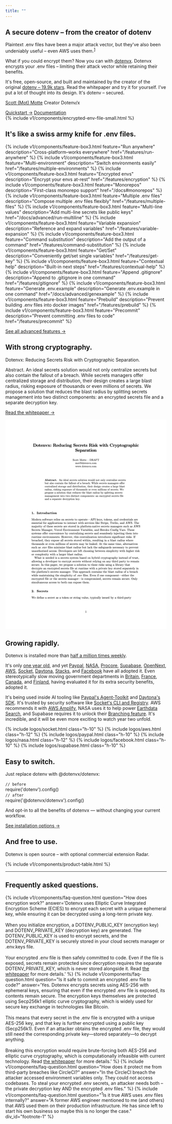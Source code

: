 ```yaml
---
title: ""
---
```


<section class="w-full max-w-2xl mx-auto px-6 mt-12 md:mt-20 flex flex-col gap-4">
  <h1 class="font-extrabold text-2xl text-zinc-950 dark:text-zinc-50 text-center">A secure dotenv – from the creator of dotenv</h1>
  <p class="text-justify">Plaintext .env files have been a major attack vector, but they've also been undeniably useful – even AWS uses them.<sup><a href="#footnote-1">1</a></sup></p>
  <p class="text-justify"><span class="font-bold">What if you could encrypt them?</span> Now you can with <a href="https://github.com/dotenvx/dotenvx">dotenvx</a>. Dotenvx encrypts your .env files – limiting their attack vector while retaining their benefits.</p>
  <p class="text-justify">It's free, open-source, and built and maintained by the creator of the original <a class="whitespace-nowrap" href="https://github.com/motdotla/dotenv">dotenv – 19.9k stars</a>. Read the whitepaper and try it for yourself. I've put a lot of thought into its design. It's dotenv – secured.</p>
  <p class="text-center sm:text-right flex flex-col -space-y-1">
    <a class="font-bold" href="mailto:scott@dotenvx.com">Scott (Mot) Motte</a>
    <span class="italic">Creator Dotenv/x</span>
  </p>

  <div class="flex flex-row gap-4 justify-center my-6">
    <a class="btn-submit" href="/docs/quickstart">Quickstart &rarr;</a>
    <a class="btn" href="/docs">Documentation</a>
  </div>

  <div class="">
    {% include v1/components/encrypted-env-file-small.html %}
  </div>
</section>

<section class="w-full max-w-2xl mx-auto px-6 mt-12 md:mt-20 flex flex-col gap-4">
  <h2 class="font-bold text-xl text-zinc-950 dark:text-zinc-50">It's like a swiss army knife for .env files.</h2>
  <div class="grid grid-cols-1 sm:grid-cols-2 gap-4">
    {% include v1/components/feature-box3.html feature="Run anywhere" description="Cross-platform–works everywhere" href="/features/run-anywhere" %}
    {% include v1/components/feature-box3.html feature="Multi-environment" description="Switch environments easily" href="/features/multiple-environments" %}
    {% include v1/components/feature-box3.html feature="Encrypted envs" description="Encrypt your envs at-rest" href="/features/encryption" %}
    {% include v1/components/feature-box3.html feature="Monorepos" description="First-class monorepo support" href="/docs#monorepos" %}
    {% include v1/components/feature-box3.html feature="Multiple .env files" description="Compose multiple .env files flexibly" href="/features/multiple-files" %}
    {% include v1/components/feature-box3.html feature="Multi-line values" description="Add multi-line secrets like public keys" href="/docs/advanced/run-multiline" %}
    {% include v1/components/feature-box3.html feature="Variable expansion" description="Reference and expand variables" href="/features/variable-expansion" %}
    {% include v1/components/feature-box3.html feature="Command substitution" description="Add the output of a command" href="/features/command-substitution" %}
    {% include v1/components/feature-box3.html feature="Get/Set" description="Conveniently get/set single variables" href="/features/get-key" %}
    {% include v1/components/feature-box3.html feature="Contextual help" description="Built-in next steps" href="/features/contextual-help" %}
    {% include v1/components/feature-box3.html feature="Append .gitignore" description="Append to .gitignore in one command" href="/features/gitignore" %}
    {% include v1/components/feature-box3.html feature="Generate .env.example" description="Generate .env.example in one command" href="/docs/advanced/genexample" %}
    {% include v1/components/feature-box3.html feature="Prebuild" description="Prevent building .env files into docker images" href="/features/prebuild" %}
    {% include v1/components/feature-box3.html feature="Precommit" description="Prevent committing .env files to code" href="/features/precommit" %}
  </div>
  <p><a href="/docs/advanced">See all advanced features &rarr;</a></p>
</section>

<section class="w-full max-w-2xl mx-auto px-6 mt-12 md:mt-20 flex flex-col gap-4">
  <h2 class="font-bold text-xl text-zinc-950 dark:text-zinc-50">With strong cryptography.</h2>
  <p class="font-serif">Dotenvx: Reducing Secrets Risk with Cryptographic Separation.</p>
  <div class="flex gap-8">
    <div class="basis-2/3 flex flex-col gap-4">
      <p class="font-serif"><span class="italic">Abstract.</span> An ideal secrets solution would not only centralize secrets but also contain the fallout of a breach. While secrets managers offer centralized storage and distribution, their design creates a large blast radius, risking exposure of thousands or even millions of secrets. We propose a solution that reduces the blast radius by splitting secrets management into two distinct components: an encrypted secrets file and a separate decryption key.</p>
      <p><a target="_blank" href="/dotenvx.pdf?v={{ site.time | date: '%Y%m%d%H%M%S' }}">Read the whitepaper &rarr;</a></p>
    </div>
    <div class="basis-1/3">
      <a target="_blank" href="/dotenvx.pdf?v={{ site.time | date: '%Y%m%d%H%M%S' }}" class="aspect-[8.5/11] min-w-0 w-full block border-2 border-zinc-500 hover:border-blue-500 drop-shadow-lg">
        <img src="/assets/img/whitepaper-thumb.png" class="w-[700px] aspect-[8.5/11] max-w-full max-h-screen border-0 mx-auto"/>
      </a>
    </div>
  </div>
</section>

<section class="w-full max-w-2xl mx-auto px-6 mt-12 md:mt-20 flex flex-col gap-4">
  <h2 class="font-bold text-xl text-zinc-950 dark:text-zinc-50">Growing rapidly.</h2>
  <p>
    Dotenvx is installed more than <a href="http://npmjs.com/@dotenvx/dotenvx">half a million times weekly</a>.
  </p>
  <p>
    It's only <a href="https://dotenvx.com/blog/2024/06/24/dotenvx-next-generation-config-management.html">one year old</a>, and yet <a href="https://paypal.com">Paypal</a>, <a href="https://www.nasa.gov/">NASA</a>, <a href="https://procore.com">Procore</a>, <a href="https://supabase.com">Supabase</a>, <a href="https://opennext.js.org/">OpenNext</a>, <a href="https://aws.amazon.com">AWS</a>, <a href="https://socket.dev">Socket</a>, <a href="https://daytona.io">Daytona</a>, <a href="https://stacks.co">Stacks</a>, and <a href="https://facebook.com">Facebook</a> have all adopted it. Even stereotypically slow moving government departments in <a href="https://www.gov.uk/government/organisations/hm-courts-and-tribunals-service">Britain</a>, <a href="https://www.numerique.gouv.fr/">France</a>, <a href="https://github.com/bcgov">Canada</a>, and <a href="https://www.hel.fi/fi">Finland</a>, having evaluated it for its extra security benefits, adopted it.
  </p>
  <p>
    It's being used inside AI tooling like <a href="https://github.com/paypal/agent-toolkit">Paypal's Agent-Toolkit</a> and <a href="https://www.daytona.io/docs/typescript-sdk/">Daytona's SDK</a>. It's trusted by security software like <a href="https://github.com/SocketDev/socket-cli">Socket's CLI and Registry</a>. AWS recommends it with <a
      href="https://docs.amplify.aws/react/deploy-and-host/fullstack-branching/secrets-and-vars/#local-environment-2">AWS Amplify</a>, NASA uses it to help power <a href="https://github.com/nasa/earthdata-search">Earthdata Search</a>, and Supabase requires it to unlock their <a href="https://supabase.com/docs/guides/deployment/branching#using-dotenvx-for-git-based-workflow">Branching feature</a>. It's incredible, and it will be even more exciting to watch year two unfold.
  </p>
  <div class="md:py-0 rounded-lg overflow-hidden">
    <div class="flex gap-5 lg:gap-10 items-center justify-center">
      {% include logos/socket.html class="h-10" %}
      {% include logos/aws.html class="h-12" %}
      {% include logos/paypal.html class="h-10" %}
      {% include logos/nasa.html class="h-12" %}
      {% include logos/facebook.html class="h-10" %}
      {% include logos/supabase.html class="h-10" %}
    </div>
  </div>
</section>

<section class="w-full max-w-2xl mx-auto px-6 mt-12 md:mt-20 flex flex-col gap-4">
  <h2 class="font-bold text-xl text-zinc-950 dark:text-zinc-50">Easy to switch.</h2>
  <p>
    Just replace dotenv with @dotenvx/dotenvx:
  </p>
  <div class="rounded border border-zinc-300 dark:border-zinc-700 bg-zinc-100 dark:bg-zinc-900 p-6 font-mono text-zinc-800 dark:text-zinc-100 shadow-sm overflow-x-auto">
    <code class="block text-zinc-500">// before</code>
    <div class="my-1 text-slate-400 font-semibold">require('dotenv').config()</div>
    <code class="block text-zinc-500 mt-6">// after</code>
    <div class="text-black dark:text-[#ecd53f] font-semibold">require('@dotenvx/dotenvx').config()</div>
  </div>
  <p>
    And opt-in to all the benefits of dotenvx — without changing your current workflow.
  </p>
  <p><a href="/docs/install">See installation options &rarr;</a></p>
</section>

<section class="w-full max-w-2xl mx-auto px-6 mt-12 md:mt-20 flex flex-col gap-4">
  <h2 class="font-bold text-xl text-zinc-950 dark:text-zinc-50">And free to use.</h2>
  <p>
    Dotenvx is open source – with optional commercial extension Radar.
  </p>

  <div class="overflow-scroll w-full p-4 border border-zinc-100 dark:border-zinc-900 bg-white dark:bg-zinc-950 rounded-lg overflow-hidden">
    {% include v1/components/product-table.html %}
  </div>
</section>

<!--
<section class="w-full max-w-2xl mx-auto px-6 mt-12 md:mt-20 flex flex-col gap-4">
  <div class="flex flex-row gap-4 justify-center my-6">
    <a class="btn-submit" href="/docs/quickstart">Quickstart &rarr;</a>
    <a class="btn" href="mailto:scott@dotenvx.com">Contact Me</a>
  </div>
</section>
-->

<hr class="my-12 md:my-20" />

<section class="w-full max-w-2xl mx-auto px-6 mt-20 flex flex-col gap-4">
  <h2 class="font-bold text-xl text-zinc-950 dark:text-zinc-50">Frequently asked questions.</h2>
  <dl class="divide-y divide-zinc-200 dark:divide-zinc-800">
    {% include v1/components/faq-question.html question="How does encryption work?" answer='Dotenvx uses Elliptic Curve Integrated Encryption Scheme (ECIES) to encrypt each secret with a unique ephemeral key, while ensuring it can be decrypted using a long-term private key.<br/><br/>When you initialize encryption, a DOTENV_PUBLIC_KEY (encryption key) and DOTENV_PRIVATE_KEY (decryption key) are generated. The DOTENV_PUBLIC_KEY is used to encrypt secrets, and the DOTENV_PRIVATE_KEY is securely stored in your cloud secrets manager or .env.keys file.<br/><br/>Your encrypted .env file is then safely committed to code. Even if the file is exposed, secrets remain protected since decryption requires the separate DOTENV_PRIVATE_KEY, which is never stored alongside it. Read <a class="link-primary" href="/dotenvx.pdf">the whitepaper</a> for more details.' %}
    {% include v1/components/faq-question.html question="Is it safe to commit an encrypted .env file to code?" answer='Yes. Dotenvx encrypts secrets using AES-256 with ephemeral keys, ensuring that even if the encrypted .env file is exposed, its contents remain secure. The encryption keys themselves are protected using Secp256k1 elliptic curve cryptography, which is widely used for secure key exchange in technologies like Bitcoin.<br/><br/>This means that every secret in the .env file is encrypted with a unique AES-256 key, and that key is further encrypted using a public key (Secp256k1). Even if an attacker obtains the encrypted .env file, they would still need the corresponding private key—stored separately—to decrypt anything.<br/><br/>Breaking this encryption would require brute-forcing both AES-256 and elliptic curve cryptography, which is computationally infeasible with current technology. Read <a class="link-primary" href="/dotenvx.pdf">the whitepaper</a> for more details.' %}
    {% include v1/components/faq-question.html question="How does it protect me from third-party breaches like CircleCI?" answer="In the CircleCI breach the attacker accessed environment variables only. They could not access codebases. To steal your encrypted .env secrets, an attacker needs both – the private decryption key AND the encrypted .env files." %}
    {% include v1/components/faq-question.html question="<sup>1</sup>Is it true AWS uses .env files internally?" answer="A former AWS engineer mentioned to me (and others) that AWS used them on their production infrastructure. He has since left to start his own business so maybe this is no longer the case." div_id="footnote-1" %}
  </dl>
</section>
